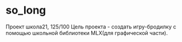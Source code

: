# so_long
Проект школа21, 125/100
Цель проекта - создать игру-бродилку с помощью школьной библиотеки MLX(для графической части).
